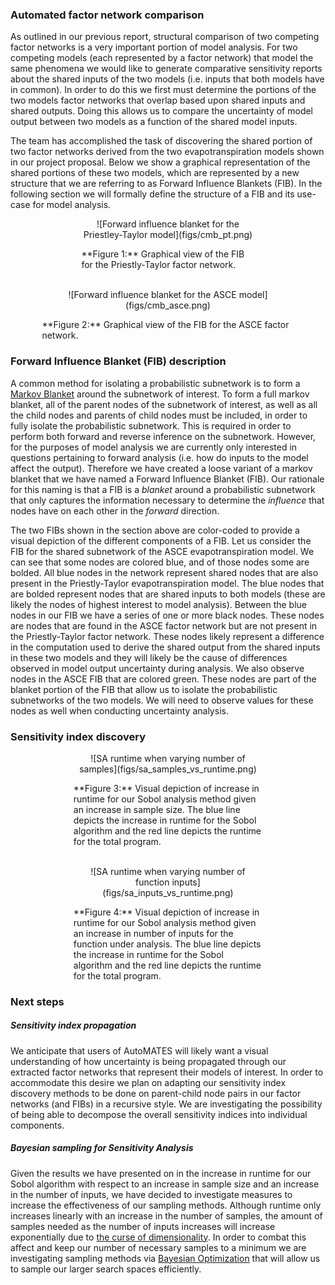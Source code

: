 ### Automated factor network comparison
As outlined in our previous report, structural comparison of two competing factor networks is a very important portion of model analysis. For two competing models (each represented by a factor network) that model the same phenomena we would like to generate comparative sensitivity reports about the shared inputs of the two models (i.e. inputs that both models have in common). In order to do this we first must determine the portions of the two models factor networks that overlap based upon shared inputs and shared outputs. Doing this allows us to compare the uncertainty of model output between two models as a function of the shared model inputs.

The team has accomplished the task of discovering the shared portion of two factor networks derived from the two evapotranspiration models shown in our project proposal. Below we show a graphical representation of the shared portions of these two models, which are represented by a new structure that we are referring to as Forward Influence Blankets (FIB). In the following section we will formally define the structure of a FIB and its use-case for model analysis.

<div style="position: relative; width: 55%; left: 22.5%;" align="center">
![Forward influence blanket for the Priestley-Taylor model](figs/cmb_pt.png)
<p align="left">**Figure 1:** Graphical view of the FIB for the Priestly-Taylor factor network.</p>
</div>
<br>
<div style="position: relative; width: 80%; left: 10%;" align="center">
![Forward influence blanket for the ASCE model](figs/cmb_asce.png)
<p align="left"> **Figure 2:** Graphical view of the FIB for the ASCE factor network.</p>
</div>

### Forward Influence Blanket (FIB) description
A common method for isolating a probabilistic subnetwork is to form a [Markov Blanket](https://en.wikipedia.org/wiki/Markov_blanket) around the subnetwork of interest. To form a full markov blanket, all of the parent nodes of the subnetwork of interest, as well as all the child nodes and parents of child nodes must be included, in order to fully isolate the probabilistic subnetwork. This is required in order to perform both forward and reverse inference on the subnetwork. However, for the purposes of model analysis we are currently only interested in questions pertaining to forward analysis (i.e. how do inputs to the model affect the output). Therefore we have created a loose variant of a markov blanket that we have named a Forward Influence Blanket (FIB). Our rationale for this naming is that a FIB is a _blanket_ around a probabilistic subnetwork that only captures the information necessary to determine the _influence_ that nodes have on each other in the _forward_ direction.

The two FIBs shown in the section above are color-coded to provide a visual depiction of the different components of a FIB. Let us consider the FIB for the shared subnetwork of the ASCE evapotranspiration model. We can see that some nodes are colored blue, and of those nodes some are bolded. All blue nodes in the network represent shared nodes that are also present in the Priestly-Taylor evapotranspiration model. The blue nodes that are bolded represent nodes that are shared inputs to both models (these are likely the nodes of highest interest to model analysis). Between the blue nodes in our FIB we have a series of one or more black nodes. These nodes are nodes that are found in the ASCE factor network but are not present in the Priestly-Taylor factor network. These nodes likely represent a difference in the computation used to derive the shared output from the shared inputs in these two models and they will likely be the cause of differences observed in model output uncertainty during analysis. We also observe nodes in the ASCE FIB that are colored green. These nodes are part of the blanket portion of the FIB that allow us to isolate the probabilistic subnetworks of the two models. We will need to observe values for these nodes as well when conducting uncertainty analysis.

### Sensitivity index discovery

<div style="position: relative; width: 60%; left: 20%;" align="center">
![SA runtime when varying number of samples](figs/sa_samples_vs_runtime.png)
<p align="left">**Figure 3:** Visual depiction of increase in runtime for our Sobol analysis method given an increase in sample size. The blue line depicts the increase in runtime for the Sobol algorithm and the red line depicts the runtime for the total program.</p>
</div>
<br>
<div style="position: relative; width: 60%; left: 20%;" align="center">
![SA runtime when varying number of function inputs](figs/sa_inputs_vs_runtime.png)
<p align="left">**Figure 4:** Visual depiction of increase in runtime for our Sobol analysis method given an increase in number of inputs for the function under analysis. The blue line depicts the increase in runtime for the Sobol algorithm and the red line depicts the runtime for the total program.</p>
</div>

### Next steps
##### Sensitivity index propagation
We anticipate that users of AutoMATES will likely want a visual understanding of how uncertainty is being propagated through our extracted factor networks that represent their models of interest. In order to accommodate this desire we plan on adapting our sensitivity index discovery methods to be done on parent-child node pairs in our factor networks (and FIBs) in a recursive style. We are investigating the possibility of being able to decompose the overall sensitivity indices into individual components.

<!-- TODO: explain that this may also lead to speed gains during SI discovery -->

##### Bayesian sampling for Sensitivity Analysis
Given the results we have presented on in the increase in runtime for our Sobol algorithm with respect to an increase in sample size and an increase in the number of inputs, we have decided to investigate measures to increase the effectiveness of our sampling methods. Although runtime only increases linearly with an increase in the number of samples, the amount of samples needed as the number of inputs increases will increase exponentially due to [the curse of dimensionality](https://en.wikipedia.org/wiki/Curse_of_dimensionality). In order to combat this affect and keep our number of necessary samples to a minimum we are investigating sampling methods via [Bayesian Optimization](https://en.wikipedia.org/wiki/Bayesian_optimization) that will allow us to sample our larger search spaces efficiently.
